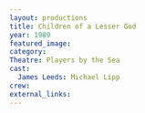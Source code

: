 ```yaml
---
layout: productions
title: Children of a Lesser God
year: 1989
featured_image: 
category:
Theatre: Players by the Sea
cast:
  James Leeds: Michael Lipp
crew:
external_links:
---
```

